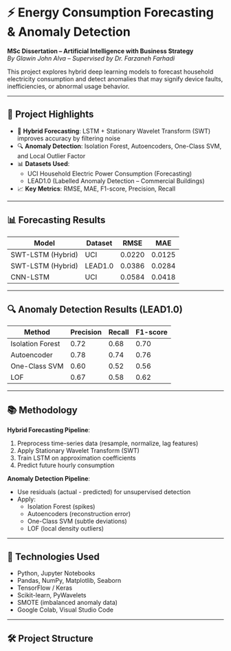 # ⚡ Energy Consumption Forecasting & Anomaly Detection

**MSc Dissertation – Artificial Intelligence with Business Strategy**  
*By Glawin John Alva – Supervised by Dr. Farzaneh Farhadi*

This project explores hybrid deep learning models to forecast household electricity consumption and detect anomalies that may signify device faults, inefficiencies, or abnormal usage behavior.

---

## 🚀 Project Highlights

- 🔀 **Hybrid Forecasting**: LSTM + Stationary Wavelet Transform (SWT) improves accuracy by filtering noise
- 🔍 **Anomaly Detection**: Isolation Forest, Autoencoders, One-Class SVM, and Local Outlier Factor
- 📊 **Datasets Used**:
  - UCI Household Electric Power Consumption (Forecasting)
  - LEAD1.0 (Labelled Anomaly Detection – Commercial Buildings)
- 📈 **Key Metrics**: RMSE, MAE, F1-score, Precision, Recall

---

## 📊 Forecasting Results

| Model               | Dataset      | RMSE   | MAE    |
|--------------------|--------------|--------|--------|
| SWT-LSTM (Hybrid)  | UCI          | 0.0220 | 0.0125 |
| SWT-LSTM (Hybrid)  | LEAD1.0      | 0.0386 | 0.0284 |
| CNN-LSTM           | UCI          | 0.0584 | 0.0418 |

---

## 🔍 Anomaly Detection Results (LEAD1.0)

| Method            | Precision | Recall | F1-score |
|------------------|-----------|--------|----------|
| Isolation Forest | 0.72      | 0.68   | 0.70     |
| Autoencoder      | 0.78      | 0.74   | 0.76     |
| One-Class SVM    | 0.60      | 0.52   | 0.56     |
| LOF              | 0.67      | 0.58   | 0.62     |



---

## 📚 Methodology

**Hybrid Forecasting Pipeline**:
1. Preprocess time-series data (resample, normalize, lag features)
2. Apply Stationary Wavelet Transform (SWT)
3. Train LSTM on approximation coefficients
4. Predict future hourly consumption

**Anomaly Detection Pipeline**:
- Use residuals (actual - predicted) for unsupervised detection
- Apply:
  - Isolation Forest (spikes)
  - Autoencoders (reconstruction error)
  - One-Class SVM (subtle deviations)
  - LOF (local density outliers)

---

## 🧠 Technologies Used

- Python, Jupyter Notebooks
- Pandas, NumPy, Matplotlib, Seaborn
- TensorFlow / Keras
- Scikit-learn, PyWavelets
- SMOTE (imbalanced anomaly data)
- Google Colab, Visual Studio Code

---

## 🛠️ Project Structure

